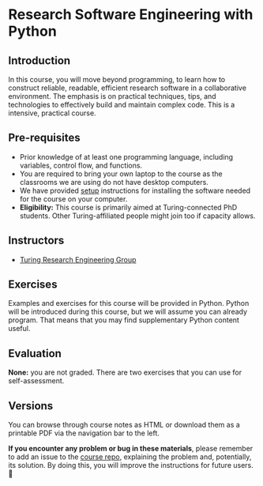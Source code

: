 # Research Software Engineering with Python

## Introduction

In this course, you will move beyond programming, to learn how to construct reliable, readable, efficient research software in a collaborative environment.
The emphasis is on practical techniques, tips, and technologies to effectively build and maintain complex code.
This is a intensive, practical course.

## Pre-requisites

* Prior knowledge of at least one programming language, including variables, control flow, and functions.
* You are required to bring your own laptop to the course as the classrooms we are using do not have desktop computers.
* We have provided [setup](session99/index.md) instructions for installing the software needed for the course on your computer.
* **Eligibility:** This course is primarily aimed at Turing-connected PhD students. Other Turing-affiliated people might join too if capacity allows.

## Instructors

* [Turing Research Engineering Group](https://www.turing.ac.uk/research/research-engineering)

## Exercises

Examples and exercises for this course will be provided in Python. Python will be introduced during this course, but we will assume you can already program.
That means that you may find supplementary Python content useful.

## Evaluation

**None:** you are not graded. There are two exercises that you can use for self-assessment.

## Versions

You can browse through course notes as HTML or download them as a printable PDF via the navigation bar to the left.

**If you encounter any problem or bug in these materials**, please remember to add an issue to the [course repo](https://github.com/alan-turing-institute/rsd-engineeringcourse), explaining the problem and, potentially, its solution.
By doing this, you will improve the instructions for future users. 🎉

